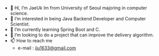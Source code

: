 - 👋 Hi, I’m JaeUk Im from University of Seoul majoring in computer science.
- 👀 I’m interested in being Java Backend Developer and Computer Scientist.
- 🌱 I’m currently learning Spring Boot and C.
- 💞️ I’m looking to do a project that can improve the delivery algorithm.
- 📫 How to reach me
    - e-mail : iju1633@gmail.com

<!---
iju1633/iju1633 is a ✨ special ✨ repository because its `README.md` (this file) appears on your GitHub profile.
You can click the Preview link to take a look at your changes.
--->
